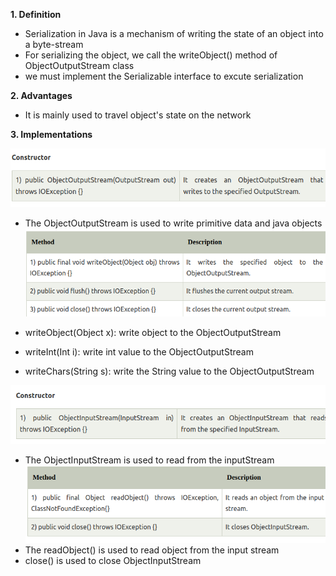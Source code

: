 **1. Definition** 
- Serialization in Java is a mechanism of writing the state of an object into a byte-stream
- For serializing the object, we call the writeObject() method of ObjectOutputStream class
- we must implement the Serializable interface to excute serialization

**2. Advantages**
- It is mainly used to travel object's state on the network

**3. Implementations**

![img_1.png](img_1.png)
- The ObjectOutputStream is used to write primitive data and java objects  
![img.png](img.png)

- writeObject(Object x): write object to the ObjectOutputStream
- writeInt(Int i): write int value to the ObjectOutputStream
- writeChars(String s): write the String value to the ObjectOutputStream

![img_3.png](img_3.png)
- The ObjectInputStream is used to read from the inputStream
![img_2.png](img_2.png)
- The readObject() is used to read object from the input stream
- close() is used to close ObjectInputStream